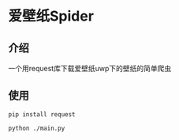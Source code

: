 # 爱壁纸Spider

## 介绍

一个用request库下载爱壁纸uwp下的壁纸的简单爬虫


## 使用

```shell
pip install request

python ./main.py
```